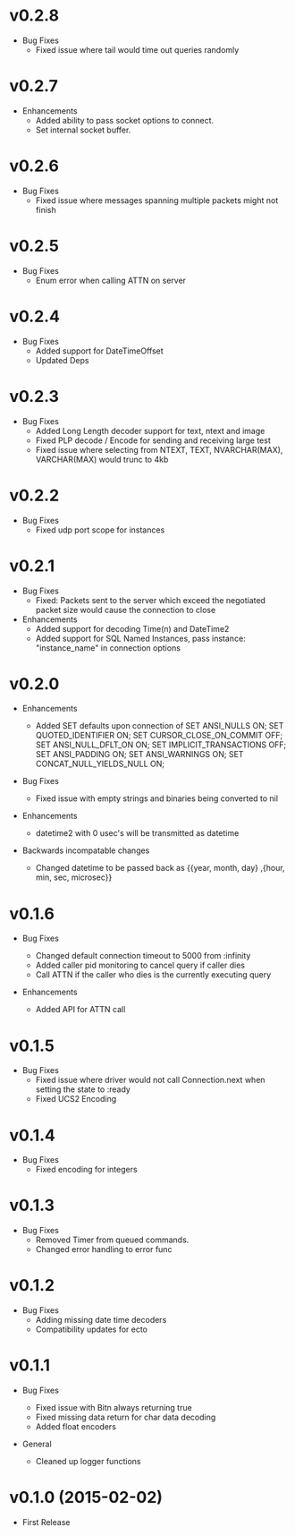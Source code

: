# v0.2.8
* Bug Fixes
  * Fixed issue where tail would time out queries randomly

# v0.2.7
* Enhancements
  * Added ability to pass socket options to connect.
  * Set internal socket buffer.

# v0.2.6
* Bug Fixes
  * Fixed issue where messages spanning multiple packets might not finish

# v0.2.5
* Bug Fixes
  * Enum error when calling ATTN on server

# v0.2.4
* Bug Fixes
  * Added support for DateTimeOffset
  * Updated Deps

# v0.2.3
* Bug Fixes
  * Added Long Length decoder support for text, ntext and image
  * Fixed PLP decode / Encode for sending and receiving large test
  * Fixed issue where selecting from NTEXT, TEXT, NVARCHAR(MAX), VARCHAR(MAX) would trunc to 4kb

# v0.2.2
* Bug Fixes
  * Fixed udp port scope for instances

# v0.2.1
* Bug Fixes
  * Fixed: Packets sent to the server which exceed the negotiated packet size would cause the connection to close
* Enhancements
  * Added support for decoding Time(n) and DateTime2
  * Added support for SQL Named Instances, pass instance: "instance_name" in connection options

# v0.2.0
* Enhancements
  * Added SET defaults upon connection of
    SET ANSI_NULLS ON;
    SET QUOTED_IDENTIFIER ON;
    SET CURSOR_CLOSE_ON_COMMIT OFF;
    SET ANSI_NULL_DFLT_ON ON;
    SET IMPLICIT_TRANSACTIONS OFF;
    SET ANSI_PADDING ON;
    SET ANSI_WARNINGS ON;
    SET CONCAT_NULL_YIELDS_NULL ON;

* Bug Fixes
  * Fixed issue with empty strings and binaries being converted to nil

* Enhancements
  * datetime2 with 0 usec's will be transmitted as datetime

* Backwards incompatable changes
  * Changed datetime to be passed back as {{year, month, day} ,{hour, min, sec, microsec}}

# v0.1.6
* Bug Fixes
  * Changed default connection timeout to 5000 from :infinity
  * Added caller pid monitoring to cancel query if caller dies
  * Call ATTN if the caller who dies is the currently executing query

* Enhancements
  * Added API for ATTN call

# v0.1.5
* Bug Fixes
  * Fixed issue where driver would not call Connection.next when setting the state to :ready
  * Fixed UCS2 Encoding

# v0.1.4
* Bug Fixes
  * Fixed encoding for integers

# v0.1.3
* Bug Fixes
  * Removed Timer from queued commands.
  * Changed error handling to error func

# v0.1.2
* Bug Fixes
  * Adding missing date time decoders
  * Compatibility updates for ecto

# v0.1.1
* Bug Fixes
  * Fixed issue with Bitn always returning true
  * Fixed missing data return for char data decoding
  * Added float encoders

* General
  * Cleaned up logger functions

# v0.1.0 (2015-02-02)
* First Release
